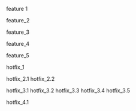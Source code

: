 feature 1

feature_2

feature_3

feature_4

feature_5

hotfix_1

hotfix_2.1
hotfix_2.2

hotfix_3.1
hotfix_3.2
hotfix_3.3
hotfix_3.4
hotfix_3.5

hotfix_4.1

